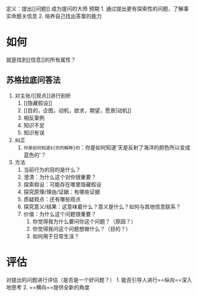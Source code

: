 定义：提出[[问题]]
成为提问的大师
预期
	1. 通过提出更有探索性的问题，了解事实命题关信息
	2. 培养自己找出答案的能力

# 如何
就是找到[[信息]]的所有属性？

## 苏格拉底问答法
1. 对主张/[[观点]]进行剖析
	1. [[隐藏假设]]
	2. [[目的，企图，动机，欲求，期望，愿景|动机]]
	3. 相反案例
	4. 知识不足
	5. 知识有误
2. 纠正
	1. `你是如何知道${你的解释}的`：你是如何知道'天是反射了海洋的颜色所以变成蓝色的'？
3. 方法
	1.  当前行为的目的是什么？ 
	2. 澄清：为什么这个对你很重要？
	3. 探索假设：可能存在哪里隐藏假设
	4. 探究原理/理由/证据：有哪些证据
	5. 质疑观点：还有哪些观点
	6. 探究意义/结果：这意味着什么？意义是什么？如何与其他信息联系？
	7. 价值：为什么这个问题很重要？
		1. 你觉得我为什么要问你这个问题？（原因？）
		2. 你觉得我问这个问题想做什么？（目的？）
		3. 如何用于日常生活？
# 评估
对提出的问题进行评估（是否是一个好问题？）
	1. 能否引导人进行==纵向==深入地思考
	2. ==横向==提供全新的角度